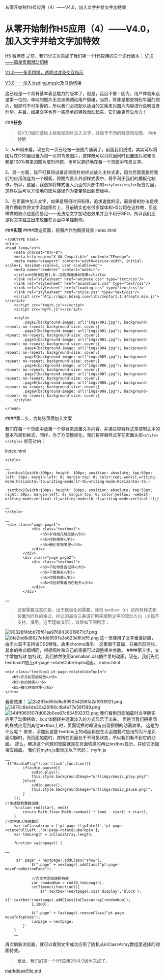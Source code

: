 从零开始制作H5应用（4）——V4.0，加入文字并给文字加特效

# 从零开始制作H5应用（4）——V4.0，加入文字并给文字加特效

H5
微场景
之前，我们分三次完成了我们第一个H5应用的三个迭代版本：
[V1.0——简单页面滑动切换](http://blog.csdn.net/hjb2722404/article/details/46363367)

[V2.0——多页切换，透明过渡及交互指示](http://blog.csdn.net/hjb2722404/article/details/46380421)

[V3.0——加入loading,music及自动切换](http://blog.csdn.net/hjb2722404/article/details/46412329)

这已经是一个具有基本表达能力的版本了，但是，远远不够！因为，用户体验永远是第一位的，单纯的图片无法准确调动用户情绪，当然，除非是那些特别牛逼的照片，但那时不可多得的，所以我们必须配以适当的文案来对图片内容进行说明或者升华。并且，如果文字也有一些简单的特效而动起来，它们会更有生命力！

###**任务**
> 在V3.0版的基础上给每张图片加入文字，并赋予不同的特效和动感。
###**分析**

1、从布局来看，现在每一页已经被一张图片铺满了，前面我们说过，其实可以将图片在CSS里设置为每一页的背景图片，这样既可以消除因同时设置图片宽和高都是100%带来的图片变形问题，也可以更好地在每一个页面中布局文字。

2、另一方面，我不打算将设置背景图片的样式放入主样式表，因为后面我要将我们的应用改造为一个模板，将图片置入外部样式表中，将不利于我们的模板化制作，所以，这里，我选择将样式置入页面的头部中的`<style></style>`标签对里，这样以后可以方便地将图片路径作为变量输出到模板中。

3、在页面中加入文字，如果是项目时间有限，追求速度的话，最直接的办法是使用作图软件将文字添加图片上，目前确实也有很多媒体和H5公司在这样做，但这样做的缺点也显而易见——无法给文字加动态效果并且不利于SEO，所以我们还是将文字独立出来放置在页面中单独制作。

###**实现**
####改造页面，将图片作为图层背景
index.html

	<!DOCTYPE html>
	<html>
	<head lang="en">
	    <meta charset="UTF-8">
	    <meta http-equiv="X-UA-Compatible" content="IE=edge">
	    <meta name="viewport" content="width=device-width, initial-scale=1, maximum-scale=1, user-scalable=no">
	    <meta name="renderer" content="webkit">
	    <title>H5场景应用1.0——实现页面滑动效果</title>
	    <link rel="stylesheet" href="animate.css" type="text/css"/>
	    <link rel="stylesheet" href="animations.css" type="text/css"/>
	    <link rel="stylesheet" href="loading.css" type="text/css"/>
	    <link rel="stylesheet" href="style.css" type="text/css"/>
	    <script src="http://apps.bdimg.com/libs/zepto/1.1.4/zepto.min.js"></script>
	    <script src="touch.js"></script>
	    <script src="myfn.js"></script>
	
	    <style>
	        .page1{background-image: url("imgs/001.jpg"); background-repeat: no-repeat; background-size: cover;}
	        .page2{background-image: url("imgs/002.jpg"); background-repeat: no-repeat; background-size: cover;}
	        .page3{background-image: url("imgs/003.jpg"); background-repeat: no-repeat; background-size: cover;}
	        .page4{background-image: url("imgs/004.jpg"); background-repeat: no-repeat; background-size: cover;}
	        .page5{background-image: url("imgs/005.jpg"); background-repeat: no-repeat; background-size: cover;}
	        .page6{background-image: url("imgs/006.jpg"); background-repeat: no-repeat; background-size: cover;}
	        .page7{background-image: url("imgs/007.jpg"); background-repeat: no-repeat; background-size: cover;}
	        .page8{background-image: url("imgs/008.jpg"); background-repeat: no-repeat; background-size: cover;}
	        .page9{background-image: url("imgs/009.jpg"); background-repeat: no-repeat; background-size: cover;}
	    </style>
	
	</head>

####第二步，为每张页面加入文案

我们在每一个页面中放置一个容器来放置文本内容，并通过容器样式来控制文本的基本布局和格式，同样，为了方便模板化，我们将容器样式写在页面头部`<style></style>` 标签对内：

index.html

	<style>
	
	……
	.textbox1{width:300px; height: 100px; position: absolute; top:50px; left: 50px; margin-left: 0; margin-top: 0; color:red;-webkit-writing-mode:horizontal-tb;writing-mode:lr-tb;writing-mode:horizontal-tb;}
	
	.textbox2{width:100px; height: 300px; position: absolute; top:50px; right: 50px; margin-left: 0; margin-top: 0; color:yellow; -webkit-writing-mode:vertical-rl;writing-mode:tb-rl;writing-mode:vertical-rl;}
	
	……
	</style>
	
	……
	 <div class="page page1">
	            <div class="textbox1">
	                <h5>岁月如花般绽放</h5>
	                <h5>你的微笑</h5>
	                <h5>融化在咖啡里</h5>
	            </div>
	        </div>
	        <div class="page page2">
	            <div class="textbox2">
	                <h5>不知你是否记得</h5>
	                <h5>下雨那天</h5>
	                <h5>你我初遇</h5>
	                <h5>你恰好穿着白色短衫</h5>
	            </div>
	        </div>
	
	……

> 这里需要注意的是，出于模板化的需要，我将.textbox（n）的所有样式都设置为同样的格式，样式的最后三条语句用来控制文字的流动方向（火狐不支持，慎用，这里瑾做演示），效果如下图所示：

![90328f4bbb76f61aa9768430019671c7.png](https://cdn.jsdelivr.net/gh/hjb2722404/myimg/20201231095425.png)
![8fe2bd8d8627e1dd8597a3e623d80df5.png](https://cdn.jsdelivr.net/gh/hjb2722404/myimg/20201231095443.png)
这一页使用了文字垂直排版，由于火狐不支持该CSS特性，故用chrome演示。
这里限于篇幅，只展示前两张，其余的格式都相同，根据图片和自己的需要可以调整相关参数。
####第三步，文字增加特效
加特效，我们依然使用animation.css插件里的动画，现在，我们先给textbox01加上pt-page-rotateCubeTopIn动画，
index.html

	<div class="textbox1 pt-page-rotateCubeTopIn">
	   <h5>岁月如花般绽放</h5>
	   <h5>你的微笑</h5>
	   <h5>融化在咖啡里</h5>
	</div>

看看效果：
![2a283e855d8a695054286fa2af936921.png](https://cdn.jsdelivr.net/gh/hjb2722404/myimg/20201231095506.png)
![3970c8b4de30a26f86c4b4e77e58f589.png](https://cdn.jsdelivr.net/gh/hjb2722404/myimg/20201231095543.png)
![344ff960507fd002b0ee67c854592313.png](https://cdn.jsdelivr.net/gh/hjb2722404/myimg/20201231095552.png)
我们看到页面加载时文字确实应用了动画特效，以立体翻转并逐渐淡入的方式显示了出来。
但是当我们把相同的样式应用到其他textbox上时，页面切换时却没有出现预期的动画效果。
这是为什么呢？
原来，添加到这些 textbox上的动画都是在页面加载时应用的而不是页面切换时，而页面加载时，其所在页面处于不可见状态，所以我们看不到它的动画。
那么，解决这个问题的思路就是在页面切换时再让textbox显示，并给它添加相应动画。
我们在myfn.js里添加以下代码：
myfn.js

	……
	 $("#audioPlay").on('click',function(){
	        if(audio.paused){
	            audio.play();
	            this.style.backgroundImage="url(imgs/music_play.png)";
	        }else{
	            audio.pause();
	            this.style.backgroundImage="url(imgs/music_pause.png)";
	        }
	    });
	//生成随机整数函数
	    function rnd(start, end){
	        return Math.floor(Math.random() * (end - start) + start);
	    }
	//文字进入特效数组
	    var inClassArray = ['pt-page-flipInLeft','pt-page-rotatePullLeft','pt-page-rotateCubeTopIn'];
	    var temLength = inClassArray.length;
	
	    function swichpage() {
	
	……
	
	     $(".page" + nextpage).addClass("show");
	            $(".page" + nextpage).addClass("pt-page-moveFromBottomFade");
	
	            //为文字添加随机特效
	            var randomNum = rnd(0,temLength);
	            setTimeout(function(){
	                $(".textbox"+nextpage).css('display','block');
	                $(".textbox"+nextpage).addClass(inClassArray[randomNum]);
	            },1000);
	
	            $(".page" + lastpage).removeClass("pt-page-moveToTopFade");
	            curpage = nextpage;
	        }
	    }
	    ……

再次刷新浏览器，就可以看到文字成功应用了随机从inClassArray数组里选择的动画特效。
> 至此，我们的第一个H5应用的V4.0版也完成了。

[markdownFile.md](../_resources/cfc3ec2568e8de6f4287eb3b055a6527.bin)